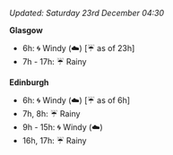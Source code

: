 *Updated: Saturday 23rd December 04:30*

**Glasgow**

* 6h: :cyclone: Windy (:cloud:) [:umbrella: as of 23h]
* 7h - 17h: :umbrella: Rainy

**Edinburgh**

* 6h: :cyclone: Windy (:cloud:) [:umbrella: as of 6h]
* 7h, 8h: :umbrella: Rainy
* 9h - 15h: :cyclone: Windy (:cloud:)
* 16h, 17h: :umbrella: Rainy
